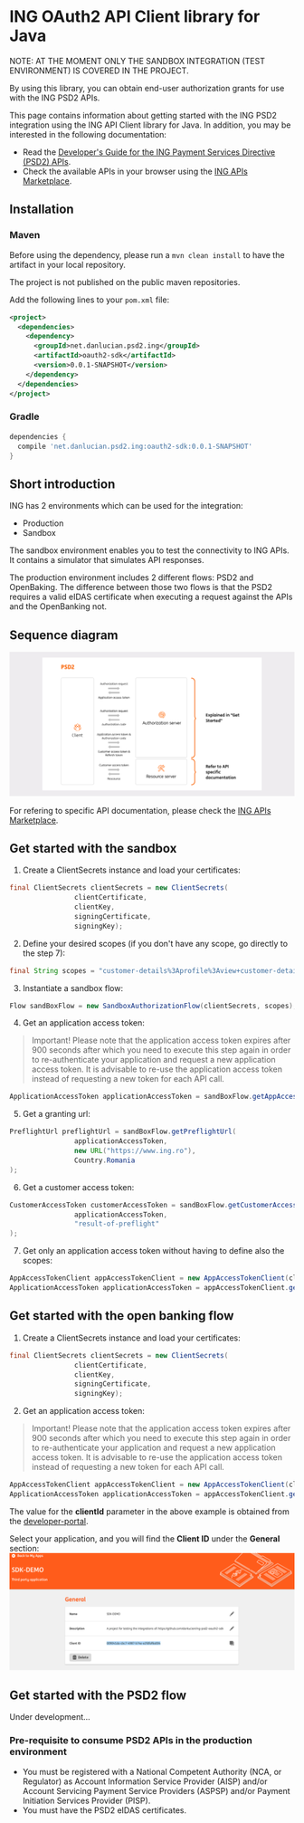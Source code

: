 # ING OAuth2 API Client library for Java

NOTE: AT THE MOMENT ONLY THE SANDBOX INTEGRATION (TEST ENVIRONMENT) IS COVERED IN THE PROJECT.

By using this library, you can obtain end-user authorization grants for use with the ING PSD2 APIs.

This page contains information about getting started with the ING PSD2 integration
using the ING API Client library for Java. In addition, you may be interested
in the following documentation:

* Read the [Developer's Guide for the ING Payment Services Directive (PSD2) APIs][developer-portal].
* Check the available APIs in your browser using the [ING APIs Marketplace][api-marketplace].

## Installation

### Maven

Before using the dependency, please run a `mvn clean install` to have the artifact in your local repository.

The project is not published on the public maven repositories.

Add the following lines to your `pom.xml` file:

```xml
<project>
  <dependencies>
    <dependency>
      <groupId>net.danlucian.psd2.ing</groupId>
      <artifactId>oauth2-sdk</artifactId>
      <version>0.0.1-SNAPSHOT</version>
    </dependency>
  </dependencies>
</project>
```

### Gradle

```gradle
dependencies {
  compile 'net.danlucian.psd2.ing:oauth2-sdk:0.0.1-SNAPSHOT'
}
```

## Short introduction

ING has 2 environments which can be used for the integration:
- Production
- Sandbox

The sandbox environment enables you to test the connectivity to ING APIs. It contains a simulator that simulates API responses.

The production environment includes 2 different flows: PSD2 and OpenBaking. The difference between those two flows is that the PSD2 requires a valid eIDAS certificate when executing a request against the APIs and the OpenBanking not.                  

## Sequence diagram

![PSD2 Sequence Diagram](./docs/psd2-sequence-diagram.png)

For refering to specific API documentation, please check the [ING APIs Marketplace][api-marketplace].

## Get started with the sandbox

1. Create a ClientSecrets instance and load your certificates:

```java
final ClientSecrets clientSecrets = new ClientSecrets(
                clientCertificate,
                clientKey,
                signingCertificate,
                signingKey);
```

2. Define your desired scopes (if you don't have any scope, go directly to the step 7):

```java
final String scopes = "customer-details%3Aprofile%3Aview+customer-details%3Aemail%3Aview+customer-details%3Aaddress%3Aview";
```

3. Instantiate a sandbox flow:

```java
Flow sandBoxFlow = new SandboxAuthorizationFlow(clientSecrets, scopes);
```

4. Get an application access token:

> Important! Please note that the application access token expires after 900 seconds after which you need to execute this step again in order to re-authenticate your application and request a new application access token. It is advisable to re-use the application access token instead of requesting a new token for each API call.

```java
ApplicationAccessToken applicationAccessToken = sandBoxFlow.getAppAccessToken();
```

5. Get a granting url:

```java
PreflightUrl preflightUrl = sandBoxFlow.getPreflightUrl(
                applicationAccessToken,
                new URL("https://www.ing.ro"),
                Country.Romania
);
```

6. Get a customer access token:

```java
CustomerAccessToken customerAccessToken = sandBoxFlow.getCustomerAccessToken(
                applicationAccessToken,
                "result-of-preflight"
);
```

7. Get only an application access token without having to define also the scopes:
```java
AppAccessTokenClient appAccessTokenClient = new AppAccessTokenClient(clientSecrets);
ApplicationAccessToken applicationAccessToken = appAccessTokenClient.getToken();
```

## Get started with the open banking flow
1. Create a ClientSecrets instance and load your certificates:

```java
final ClientSecrets clientSecrets = new ClientSecrets(
                clientCertificate,
                clientKey,
                signingCertificate,
                signingKey);
```

2. Get an application access token:

> Important! Please note that the application access token expires after 900 seconds after which you need to execute this step again in order to re-authenticate your application and request a new application access token. It is advisable to re-use the application access token instead of requesting a new token for each API call.

```java
AppAccessTokenClient appAccessTokenClient = new AppAccessTokenClient(clientSecrets, "009041da-cbc7-4987-b74e-e2fdfaf6a004");
ApplicationAccessToken applicationAccessToken = appAccessTokenClient.getToken();
```

The value for the **clientId** parameter in the above example is obtained from the [developer-portal].

Select your application, and you will find the **Client ID** under the **General** section:
![ING Developer Portal](./docs/clientid-developer-portal.png)


## Get started with the PSD2 flow

Under development...

### Pre-requisite to consume PSD2 APIs in the production environment

- You must be registered with a National Competent Authority (NCA, or Regulator) as Account Information Service Provider (AISP) and/or Account Servicing Payment Service Providers (ASPSP) and/or Payment Initiation Services Provider (PISP).
- You must have the PSD2 eIDAS certificates.

[developer-portal]: https://developer.ing.com/openbanking/get-started/psd2
[api-marketplace]: https://developer.ing.com/api-marketplace/marketplace

